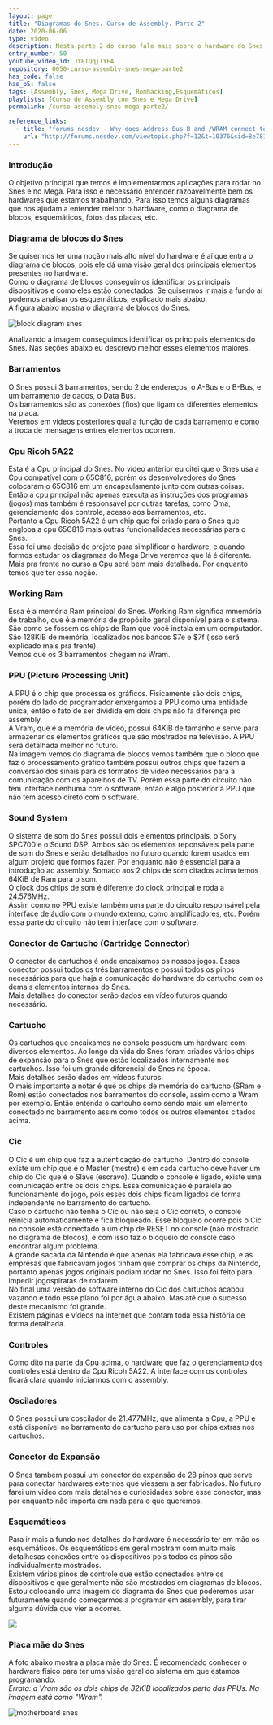 ```yaml
---
layout: page
title: "Diagramas do Snes. Curso de Assembly. Parte 2"
date: 2020-06-06
type: video
description: Nesta parte 2 do curso falo mais sobre o hardware do Snes, mostrando os diagramas de bloco e o esquemático. Temos que conhecer bem o hardware que estamos trabalhando, então os diagramas ajudam muito nisso.
entry_number: 50
youtube_video_id: JYETQqjTYFA
repository: 0050-curso-assembly-snes-mega-parte2
has_code: false
has_p5: false
tags: [Assembly, Snes, Mega Drive, Romhacking,Esquemáticos]
playlists: [Curso de Assembly com Snes e Mega Drive]
permalink: /curso-assembly-snes-mega-parte2/

reference_links:
  - title: "forums nesdev - Why does Address Bus B and /WRAM connect to Cartridge?"
    url: "http://forums.nesdev.com/viewtopic.php?f=12&t=10376&sid=8e78102be650d8b4634b67d4cc5694cf"
---
```


### Introdução

O objetivo principal que temos é implementarmos aplicações para rodar no Snes e no Mega. Para isso é necessário entender razoavelmente bem os hardwares que estamos trabalhando. Para isso temos alguns diagramas que nos ajudam a entender melhor o hardware, como o diagrama de blocos, esquemáticos, fotos das placas, etc.

### Diagrama de blocos do Snes

Se quisermos ter uma noção mais alto nível do hardware é aí que entra o diagrama de blocos, pois ele dá uma visão geral dos principais elementos presentes no hardware.  
Como o diagrama de blocos conseguimos identificar os principais dispositivos e como eles estão conectados. Se quisermos ir mais a fundo aí podemos analisar os esquemáticos, explicado mais abaixo.  
A figura abaixo mostra o diagrama de blocos do Snes.

![block diagram snes](/pages_data/{{page.repository}}/block-diagram-snes.jpg "Diagrama de blocos do Snes")

Analizando a imagem conseguimos identificar os principais elementos do Snes. Nas seções abaixo eu descrevo melhor esses elementos maiores.

### Barramentos

O Snes possui 3 barramentos, sendo 2 de endereços, o A-Bus e o B-Bus, e um barramento de dados, o Data Bus.  
Os barramentos são as conexões (fios) que ligam os diferentes elementos na placa.  
Veremos em vídeos posteriores qual a função de cada barramento e como a troca de mensagens entres elementos ocorrem.

### Cpu Ricoh 5A22

Esta é a Cpu principal do Snes. No vídeo anterior eu citei que o Snes usa a Cpu compatível com o 65C816, porém os desenvolvedores do Snes colocaram o 65C816 em um encapsulamento junto com outras coisas. Então a cpu principal não apenas executa as instruções dos programas (jogos) mas também é responsável por outras tarefas, como Dma, gerenciamento dos controle, acesso aos barramentos, etc.  
Portanto a Cpu Ricoh 5A22 é um chip que foi criado para o Snes que engloba a cpu 65C816 mais outras funcionalidades necessárias para o Snes.  
Essa foi uma decisão de projeto para simplificar o hardware, e quando formos estudar os diagramas do Mega Drive veremos que lá é diferente. 
Mais pra frente no curso a Cpu será bem mais detalhada. Por enquanto temos que ter essa noção.

### Working Ram

Essa é a memória Ram principal do Snes. Working Ram significa mmemória de trabalho, que é a memória de propósito geral disponível para o sistema. São como se fossem os chips de Ram que você instala em um computador. São 128KiB de memória, localizados nos bancos $7e e $7f (isso será explicado mais pra frente).  
Vemos que os 3 barramentos chegam na Wram. 

### PPU (Picture Processing Unit)

A PPU é o chip que processa os gráficos. Fisicamente são dois chips, porém do lado do programador enxergamos a PPU como uma entidade única, então o fato de ser dividida em dois chips não fa diferença pro assembly.  
A Vram, que é a memória de vídeo, possui 64KiB de tamanho e serve para armazenar os elementos gráficos que são mostrados na televisão. 
A PPU será detalhada melhor no futuro.  
Na imagem vemos do diagrama de blocos vemos também que o bloco que faz o processamento gráfico também possui outros chips que fazem a conversão dos sinais para os formatos de vídeo necessários para a comunicação com os aparelhos de TV. Porém essa parte do circuito não tem interface nenhuma com o software, então é algo posterior à PPU que não tem acesso direto com o software.

### Sound System

O sistema de som do Snes possui dois elementos principais, o Sony SPC700 e o Sound DSP. Ambos são os elementos reponsáveis pela parte de som do Snes e serão detalhados no futuro quando forem usados em algum projeto que formos fazer. Por enquanto não é essencial para a introdução ao assembly. 
Somado aos 2 chips de som citados acima temos 64KiB de Ram para o som.  
O clock dos chips de som é diferente do clock principal e roda a 24.576MHz.  
Assim como no PPU existe também uma parte do circuito responsável pela interface de áudio com o mundo externo, como amplificadores, etc. Porém essa parte do circuito não tem interface com o software. 

### Conector de Cartucho (Cartridge Connector)

O conector de cartuchos é onde encaixamos os nossos jogos. Esses conector possui todos os três barramentos e possui todos os pinos necessários para que haja a comunicação do hardware do cartucho com os demais elementos internos do Snes.  
Mais detalhes do conector serão dados em vídeo futuros quando necessário.

### Cartucho

Os cartuchos que encaixamos no console possuem um hardware com diversos elementos. Ao longo da vida do Snes foram criados vários chips de expansão para o Snes que estão localizados internamente nos cartuchos. Isso foi um grande diferencial do Snes na época.  
Mais detalhes serão dados em vídeos futuros.  
O mais importante a notar é que os chips de memória do cartucho (SRam e Rom) estão conectados nos barramentos do console, assim como a Wram por exemplo. Então entenda o cartcuho como sendo mais um elemento conectado no barramento assim como todos os outros elementos citados acima.

### Cic

O Cic é um chip que faz a autenticação do cartucho. Dentro do console existe um chip que é o Master (mestre) e em cada cartucho deve haver um chip do Cic que é o Slave (escravo). Quando o console é ligado, existe uma comunicação entre os dois chips. Essa comunicação é paralela ao funcionamente do jogo, pois esses dois chips ficam ligados de forma independente no barramento do cartucho.  
Caso o cartucho não tenha o Cic ou não seja o Cic correto, o console reinicia automaticamente e fica bloqueado.  Esse bloqueio ocorre pois o Cic no console está conectado a um chip de RESET no console (não mostrado no diagrama de blocos), e com isso faz o bloqueio do console caso encontrar algum problema.  
A grande sacada da Nintendo é que apenas ela fabricava esse chip, e as empresas que fabricavam jogos tinham que comprar os chips da Nintendo, portanto apenas jogos originais podiam rodar no Snes. Isso foi feito para impedir jogospiratas de rodarem.  
No final uma versão do software interno do Cic dos cartuchos acabou vazando e todo esse plano foi por água abaixo. Mas até que o sucesso deste mecanismo foi grande.  
Existem páginas e vídeos na internet que contam toda essa história de forma detalhada.

### Controles

Como dito na parte da Cpu acima, o hardware que faz o gerenciamento dos controles está dentro da Cpu Ricoh 5A22. 
A interface com os controles ficará clara quando iniciarmos com o assembly.

### Osciladores

O Snes possui um coscilador de 21.477MHz, que alimenta a Cpu, a PPU e está disponível no barramento do cartucho para uso por chips extras nos cartuchos. 

### Conector de Expansão

O Snes também possui um conector de expansão de 28 pinos que serve para conectar hardwares externos que viessem a ser fabricados. No futuro farei um vídeo com mais detalhes e curiosidades sobre esse conector, mas por enquanto não importa em nada para o que queremos. 

### Esquemáticos

Para ir mais a fundo nos detalhes do hardware é necessário ter em mão os esquemáticos. Os esquemáticos em geral mostram com muito mais detalhesas conexões entre os dispositivos pois todos os pinos são individualmente mostrados.  
Existem vários pinos de controle que estão conectados entre os dispositivos e que geralmente não são mostrados em diagramas de blocos. 
Estou colocando uma imagem do diagrama do Snes que poderemos usar futuramente quando começarmos a programar em assembly, para tirar alguma dúvida que vier a ocorrer.

<a href="/pages_data/{{page.repository}}/schematic-snes.png" target="_blank">
  <img src="/pages_data/{{page.repository}}/schematic-snes.png"/>
</a>


### Placa mãe do Snes

A foto abaixo mostra a placa mãe do Snes. É recomendado conhecer o hardware físico para ter uma visão geral do sistema em que estamos programando.  
*Errata: a Vram são os dois chips de 32KiB localizados perto das PPUs. Na imagem está como "Wram".*

![motherboard snes](/pages_data/{{page.repository}}/motherboard-snes.jpg "Placa mãe Snes")
